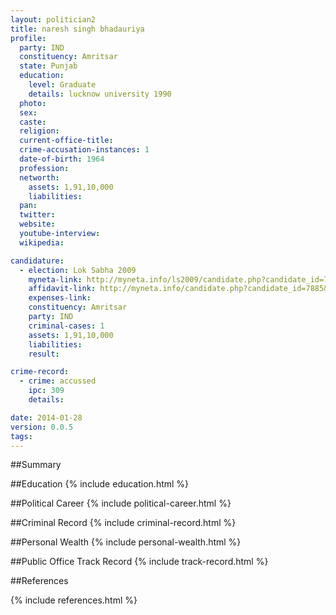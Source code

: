 ```yaml
---
layout: politician2
title: naresh singh bhadauriya
profile: 
  party: IND
  constituency: Amritsar
  state: Punjab
  education: 
    level: Graduate
    details: lucknow university 1990
  photo: 
  sex: 
  caste: 
  religion: 
  current-office-title: 
  crime-accusation-instances: 1
  date-of-birth: 1964
  profession: 
  networth: 
    assets: 1,91,10,000
    liabilities: 
  pan: 
  twitter: 
  website: 
  youtube-interview: 
  wikipedia: 

candidature: 
  - election: Lok Sabha 2009
    myneta-link: http://myneta.info/ls2009/candidate.php?candidate_id=7885
    affidavit-link: http://myneta.info/candidate.php?candidate_id=7885&scan=original
    expenses-link: 
    constituency: Amritsar 
    party: IND
    criminal-cases: 1
    assets: 1,91,10,000
    liabilities: 
    result:  

crime-record: 
  - crime: accussed
    ipc: 309
    details:  

date: 2014-01-28
version: 0.0.5
tags: 
---
```

##Summary


##Education
{% include education.html %}


##Political Career
{% include political-career.html %}


##Criminal Record
{% include criminal-record.html %}


##Personal Wealth
{% include personal-wealth.html %}


##Public Office Track Record
{% include track-record.html %}


##References


{% include references.html %}